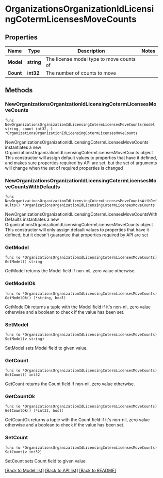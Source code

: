 # OrganizationsOrganizationIdLicensingCotermLicensesMoveCounts

## Properties

Name | Type | Description | Notes
------------ | ------------- | ------------- | -------------
**Model** | **string** | The license model type to move counts of | 
**Count** | **int32** | The number of counts to move | 

## Methods

### NewOrganizationsOrganizationIdLicensingCotermLicensesMoveCounts

`func NewOrganizationsOrganizationIdLicensingCotermLicensesMoveCounts(model string, count int32, ) *OrganizationsOrganizationIdLicensingCotermLicensesMoveCounts`

NewOrganizationsOrganizationIdLicensingCotermLicensesMoveCounts instantiates a new OrganizationsOrganizationIdLicensingCotermLicensesMoveCounts object
This constructor will assign default values to properties that have it defined,
and makes sure properties required by API are set, but the set of arguments
will change when the set of required properties is changed

### NewOrganizationsOrganizationIdLicensingCotermLicensesMoveCountsWithDefaults

`func NewOrganizationsOrganizationIdLicensingCotermLicensesMoveCountsWithDefaults() *OrganizationsOrganizationIdLicensingCotermLicensesMoveCounts`

NewOrganizationsOrganizationIdLicensingCotermLicensesMoveCountsWithDefaults instantiates a new OrganizationsOrganizationIdLicensingCotermLicensesMoveCounts object
This constructor will only assign default values to properties that have it defined,
but it doesn't guarantee that properties required by API are set

### GetModel

`func (o *OrganizationsOrganizationIdLicensingCotermLicensesMoveCounts) GetModel() string`

GetModel returns the Model field if non-nil, zero value otherwise.

### GetModelOk

`func (o *OrganizationsOrganizationIdLicensingCotermLicensesMoveCounts) GetModelOk() (*string, bool)`

GetModelOk returns a tuple with the Model field if it's non-nil, zero value otherwise
and a boolean to check if the value has been set.

### SetModel

`func (o *OrganizationsOrganizationIdLicensingCotermLicensesMoveCounts) SetModel(v string)`

SetModel sets Model field to given value.


### GetCount

`func (o *OrganizationsOrganizationIdLicensingCotermLicensesMoveCounts) GetCount() int32`

GetCount returns the Count field if non-nil, zero value otherwise.

### GetCountOk

`func (o *OrganizationsOrganizationIdLicensingCotermLicensesMoveCounts) GetCountOk() (*int32, bool)`

GetCountOk returns a tuple with the Count field if it's non-nil, zero value otherwise
and a boolean to check if the value has been set.

### SetCount

`func (o *OrganizationsOrganizationIdLicensingCotermLicensesMoveCounts) SetCount(v int32)`

SetCount sets Count field to given value.



[[Back to Model list]](../README.md#documentation-for-models) [[Back to API list]](../README.md#documentation-for-api-endpoints) [[Back to README]](../README.md)


